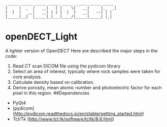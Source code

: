      _____ _____ _____ _____ ____  _____ _____ _____ 
    |     |  _  |   __|   | |    \|   __|     |_   _|
    |  |  |   __|   __| | | |  |  |   __|   --| | |  
    |_____|__|  |_____|_|___|____/|_____|_____| |_|  
# openDECT_Light
A lighter version of OpenDECT
Here are described the major steps in the code:

1. Read CT scan DICOM file using the pydicom library
2. Select an area of interest, typically where rock samples were taken for core analysis.
3. Calculate density based on calibration.
4. Derive porosity, mean atomic number and photoelectric factor for each pixel in this region.
##Dependencies
- PyQt4
- [pydicom] (http://pydicom.readthedocs.io/en/stable/getting_started.html)
- Tcl/Tk (http://www.tcl.tk/software/tcltk/8.6.html)
